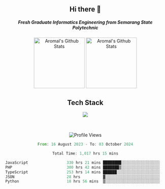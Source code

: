<div align="center">
  <h2>Hi there 👋</h2>

  <h5>Fresh Graduate Informatics Engineering from Semarang State Polytechnic</h5>

  <img
    height="160"
    alt="Aromal's Github Stats"
    src="https://github-readme-stats.vercel.app/api?username=dafariski77&show_icons=true&theme=tokyonight&count_private=true"
  />
  <img
    alt="Aromal's Github Stats"
    height="160"
    src="https://github-readme-stats.vercel.app/api/top-langs/?username=dafariski77&layout=compact&theme=tokyonight"
  />

  <h2>Tech Stack</h2>
  <a href="https://skillicons.dev">
    <img src="https://skillicons.dev/icons?i=express,nextjs,laravel,mysql,mongodb,redis,prisma,docker,git,gcp,tailwind&perline=14" />
  </a>

  <br /><br />
  <img src="https://komarev.com/ghpvc/?username=dafariski77&abbreviated=true" alt="Profile Views">
    
  <!--START_SECTION:waka-->

```rust
From: 16 August 2023 - To: 03 October 2024

Total Time: 1,017 hrs 15 mins

JavaScript                 330 hrs 21 mins ████████░░░░░░░░░░░░░░░░░   32.07 %
PHP                        300 hrs 42 mins ███████▒░░░░░░░░░░░░░░░░░   29.19 %
TypeScript                 253 hrs 14 mins ██████░░░░░░░░░░░░░░░░░░░   24.58 %
JSON                       28 hrs          ▓░░░░░░░░░░░░░░░░░░░░░░░░   02.72 %
Python                     18 hrs 56 mins  ▒░░░░░░░░░░░░░░░░░░░░░░░░   01.84 %
```

<!--END_SECTION:waka-->
</div>
